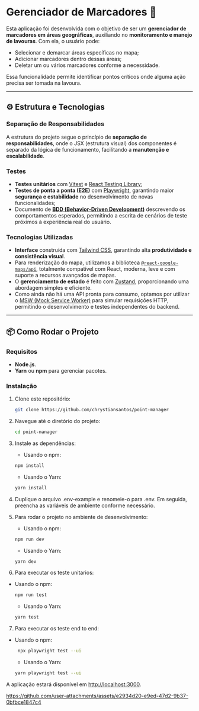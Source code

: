 # Gerenciador de Marcadores 🌿

Esta aplicação foi desenvolvida com o objetivo de ser um **gerenciador de marcadores em áreas geográficas**, auxiliando no **monitoramento e manejo de lavouras**. Com ela, o usuário pode:

- Selecionar e demarcar áreas específicas no mapa;
- Adicionar marcadores dentro dessas áreas;
- Deletar um ou vários marcadores conforme a necessidade.

Essa funcionalidade permite identificar pontos críticos onde alguma ação precisa ser tomada na lavoura.

---

## ⚙️ Estrutura e Tecnologias

### Separação de Responsabilidades

A estrutura do projeto segue o princípio de **separação de responsabilidades**, onde o JSX (estrutura visual) dos componentes é separado da lógica de funcionamento, facilitando a **manutenção e escalabilidade**.

### Testes

- **Testes unitários** com [Vitest](https://vitest.dev/) e [React Testing Library](https://testing-library.com/docs/react-testing-library/intro/);
- **Testes de ponta a ponta (E2E)** com [Playwright](https://playwright.dev/), garantindo maior **segurança e estabilidade** no desenvolvimento de novas funcionalidades;
- Documento de [**BDD (Behavior-Driven Development)**](./Behavior-Driven-Development.md) descrevendo os comportamentos esperados, permitindo a escrita de cenários de teste próximos à experiência real do usuário.

### Tecnologias Utilizadas

- **Interface** construída com [Tailwind CSS](https://tailwindcss.com/), garantindo alta **produtividade e consistência visual**.
- Para renderização do mapa, utilizamos a biblioteca [`@react-google-maps/api`](https://www.npmjs.com/package/@react-google-maps/api), totalmente compatível com React, moderna, leve e com suporte a recursos avançados de mapas.
- O **gerenciamento de estado** é feito com [Zustand](https://zustand-demo.pmnd.rs/), proporcionando uma abordagem simples e eficiente.
- Como ainda não há uma API pronta para consumo, optamos por utilizar o [MSW (Mock Service Worker)](https://mswjs.io/) para simular requisições HTTP, permitindo o desenvolvimento e testes independentes do backend.

---

## 📦 Como Rodar o Projeto

### Requisitos

- **Node.js**.
- **Yarn** ou **npm** para gerenciar pacotes.

### Instalação

1. Clone este repositório:

   ```bash
   git clone https://github.com/chrystiansantos/point-manager
   ```

2. Navegue até o diretório do projeto:

   ```bash
   cd point-manager
   ```

3. Instale as dependências:

   - Usando o npm:

   ```bash
   npm install
   ```

   - Usando o Yarn:

   ```bash
   yarn install
   ```

4. Duplique o arquivo .env-example e renomeie-o para .env. Em seguida, preencha as variáveis de ambiente conforme necessário.

5. Para rodar o projeto no ambiente de desenvolvimento:

   - Usando o npm:

   ```bash
   npm run dev
   ```

   - Usando o Yarn:

   ```bash
   yarn dev
   ```

6. Para executar os teste unitarios:

- Usando o npm:

  ```bash
  npm run test
  ```

  - Usando o Yarn:

  ```bash
  yarn test
  ```

7. Para executar os teste end to end:

- Usando o npm:

  ```bash
   npx playwright test --ui
  ```

  - Usando o Yarn:

  ```bash
  yarn playwright test --ui
  ```

A aplicação estará disponível em [http://localhost:3000](http://localhost:3000).

https://github.com/user-attachments/assets/e2934d20-e9ed-47d2-9b37-0bfbce1847c4
